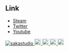## Link
- [Steam](https://store.steampowered.com/curator/38927102)
- [Twitter](https://twitter.com/sakastudio_)
- [Youtube](https://www.youtube.com/channel/UCc7Dqe2967Vl7DtKNv0QshA)


<p align="left"> 
  <a href="https://github.com/sakastudio/sakastudio/">
    <img src="https://komarev.com/ghpvc/?username=sakastudio" alt="sakastudio" />
  </a>
  <a href="http://twitter.com/sakastudio">
    <img height="20" src="https://img.shields.io/twitter/follow/sakastudio?label=Twitter&logo=twitter&style=flat" />
  </a>
  <a href="https://github.com/sakastudio">
    <img height="20" src="https://img.shields.io/github/followers/sakastudio?label=follow&logo=github&style=flat" />
  </a>
  <a href="http://qiita.com/sakastudio_">
    <img height="20" src="https://qiita-badge.apiapi.app/s/sakastudio_/posts.svg" />
  </a>
  <//qiita.com/sakastudio_">
    <img height="20" src="https://qiita-badge.apiapi.app/s/sakastudio_/contributions.svg" />
  </a>
</p>
